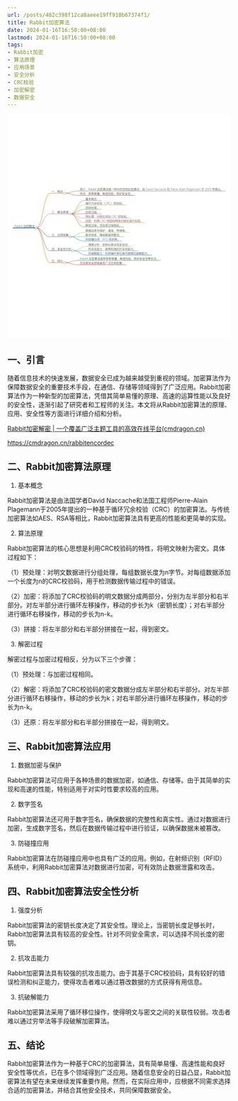 ```yaml
---
url: /posts/482c398f12ca8aeee19ff918b67374f1/
title: Rabbit加密算法
date: 2024-01-16T16:50:00+08:00
lastmod: 2024-01-16T16:50:00+08:00
tags:
- Rabbit加密
- 算法原理
- 应用场景
- 安全分析
- CRC校验
- 加密解密
- 数据安全
---
```




<img src="/images/2024_02_03 16_38_01.png" title="2024_02_03 16_38_01.png" alt="2024_02_03 16_38_01.png"/>

## 一、引言

随着信息技术的快速发展，数据安全已成为越来越受到重视的领域。加密算法作为保障数据安全的重要技术手段，在通信、存储等领域得到了广泛应用。Rabbit加密算法作为一种新型的加密算法，凭借其简单易懂的原理、高速的运算性能以及良好的安全性，逐渐引起了研究者和工程师的关注。本文将从Rabbit加密算法的原理、应用、安全性等方面进行详细介绍和分析。

[Rabbit加密解密 | 一个覆盖广泛主题工具的高效在线平台(cmdragon.cn)](https://cmdragon.cn/rabbitencordec)

https://cmdragon.cn/rabbitencordec

## 二、Rabbit加密算法原理

1. 基本概念

Rabbit加密算法是由法国学者David Naccache和法国工程师Pierre-Alain Plagemann于2005年提出的一种基于循环冗余校验（CRC）的加密算法。与传统加密算法如AES、RSA等相比，Rabbit加密算法具有更高的性能和更简单的实现。

2. 算法原理

Rabbit加密算法的核心思想是利用CRC校验码的特性，将明文映射为密文。具体过程如下：

（1）预处理：对明文数据进行分组处理，每组数据长度为n字节。对每组数据添加一个长度为n的CRC校验码，用于检测数据传输过程中的错误。

（2）加密：将添加了CRC校验码的明文数据分成两部分，分别为左半部分和右半部分。对左半部分进行循环左移操作，移动的步长为k（密钥长度）；对右半部分进行循环右移操作，移动的步长为n-k。

（3）拼接：将左半部分和右半部分拼接在一起，得到密文。

3. 解密过程

解密过程与加密过程相反，分为以下三个步骤：

（1）预处理：与加密过程相同。

（2）解密：将添加了CRC校验码的密文数据分成左半部分和右半部分。对左半部分进行循环右移操作，移动的步长为k；对右半部分进行循环左移操作，移动的步长为n-k。

（3）还原：将左半部分和右半部分拼接在一起，得到明文。

## 三、Rabbit加密算法应用

1. 数据加密与保护

Rabbit加密算法可应用于各种场景的数据加密，如通信、存储等。由于其简单的实现和高速的性能，特别适用于对实时性要求较高的应用。

2. 数字签名

Rabbit加密算法还可用于数字签名，确保数据的完整性和真实性。通过对数据进行加密，生成数字签名，然后在数据传输过程中进行验证，以确保数据未被篡改。

3. 防碰撞应用

Rabbit加密算法在防碰撞应用中也具有广泛的应用。例如，在射频识别（RFID）系统中，利用Rabbit加密算法对数据进行加密，可有效防止数据泄露和攻击。

## 四、Rabbit加密算法安全性分析

1. 强度分析

Rabbit加密算法的密钥长度决定了其安全性。理论上，当密钥长度足够长时，Rabbit加密算法具有较高的安全性。针对不同安全需求，可以选择不同长度的密钥。

2. 抗攻击能力

Rabbit加密算法具有较强的抗攻击能力。由于其基于CRC校验码，具有较好的错误检测和纠正能力，使得攻击者难以通过篡改数据的方式获得有用信息。

3. 抗破解能力

Rabbit加密算法采用了循环移位操作，使得明文与密文之间的关联性较弱。攻击者难以通过穷举法等手段破解加密算法。

## 五、结论

Rabbit加密算法作为一种基于CRC的加密算法，具有简单易懂、高速性能和良好安全性等优点，已在多个领域得到广泛应用。随着信息安全的日益凸显，Rabbit加密算法有望在未来继续发挥重要作用。然而，在实际应用中，应根据不同需求选择合适的加密算法，并结合其他安全技术，共同保障数据安全。

